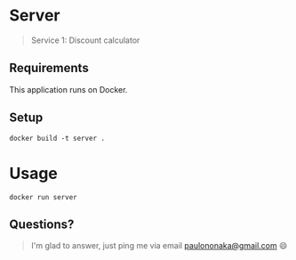 # Server

> Service 1: Discount calculator

## Requirements

This application runs on Docker.

## Setup

```
docker build -t server .
```

# Usage

```
docker run server
```

## Questions?

> I'm glad to answer, just ping me via email paulononaka@gmail.com 😄
